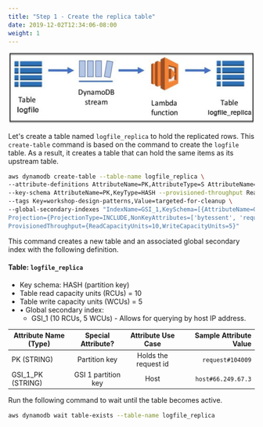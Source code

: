 ```yaml
---
title: "Step 1 - Create the replica table"
date: 2019-12-02T12:34:06-08:00
weight: 1
---
```


![DynamoDB stream with Lambda](/static/images/image6.jpg)

Let's create a table named `logfile_replica` to hold the replicated rows. This `create-table` command is based on the command to create the `logfile` table. As a result, it creates a table that can hold the same items as its upstream table.

```bash
aws dynamodb create-table --table-name logfile_replica \
--attribute-definitions AttributeName=PK,AttributeType=S AttributeName=GSI_1_PK,AttributeType=S \
--key-schema AttributeName=PK,KeyType=HASH --provisioned-throughput ReadCapacityUnits=10,WriteCapacityUnits=5 \
--tags Key=workshop-design-patterns,Value=targeted-for-cleanup \
--global-secondary-indexes "IndexName=GSI_1,KeySchema=[{AttributeName=GSI_1_PK,KeyType=HASH}],\
Projection={ProjectionType=INCLUDE,NonKeyAttributes=['bytessent', 'requestid', 'host']},\
ProvisionedThroughput={ReadCapacityUnits=10,WriteCapacityUnits=5}"
```
This command creates a new table and an associated global secondary index with the following definition.

#### Table: `logfile_replica`

- Key schema: HASH (partition key)
- Table read capacity units (RCUs) = 10
- Table write capacity units (WCUs) = 5
- •	Global secondary index:
  - GSI_1 (10 RCUs, 5 WCUs) - Allows for querying by host IP address.



| Attribute Name (Type)        | Special Attribute?           | Attribute Use Case          | Sample Attribute Value  |
| ------------- |:-------------:|:-------------:| -----:|
| PK (STRING)      | Partition key | Holds the request id  | `request#104009`  |
| GSI_1_PK (STRING)      | GSI 1 partition key | Host  | `host#66.249.67.3`  |


Run the following command to wait until the table becomes active.
```bash
aws dynamodb wait table-exists --table-name logfile_replica
```
